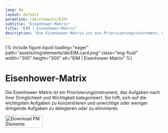 ```yaml
---
lang: de
layout: default
permalink: /de/elements/EIM/
subtitle: "Eisenhower-Matrix"
title: "EIM | Eisenhower-Matrix"
description: "Die Eisenhower-Matrix ist ein Priorisierungsinstrument, das Aufgaben nach ihrer Dringlichkeit und Wichtigkeit kategorisiert. Sie hilft, sich auf die wichtigsten Aufgaben zu konzentrieren und unwichtige oder weniger dringende Aufgaben zu delegieren oder zu eliminieren."
---
```


{% include figure.liquid loading="eager" path="assets/img/elements/de/EIM.card.png" class="img-fluid" width="300" height="300" alt="EIM | Eisenhower-Matrix" %}

# Eisenhower-Matrix

Die Eisenhower-Matrix ist ein Priorisierungsinstrument, das Aufgaben nach ihrer Dringlichkeit und Wichtigkeit kategorisiert. Sie hilft, sich auf die wichtigsten Aufgaben zu konzentrieren und unwichtige oder weniger dringende Aufgaben zu delegieren oder zu eliminieren.

<a href="https://apps.apple.com/app/apple-store/id6738084498?pt=127441684&ct=website&mt=8">
  <img src="{{ "assets/img/en/appstore.png" | relative_url }}" width="120" height="40" alt="Download PM Elements">
</a>
